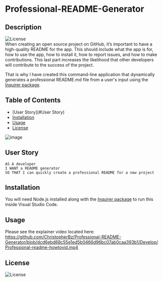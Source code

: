 # Professional-README-Generator

## Description
  ![License](https://img.shields.io/badge/License-MIT-blue.svg "License Badge")  
When creating an open source project on GitHub, it’s important to have a high-quality README for the app. This should include what the app is for, how to use the app, how to install it, how to report issues, and how to make contributions. This last part increases the likelihood that other developers will contribute to the success of the project. 

That is why I have created this command-line application that dynamically generates a professional README.md file from a user's input using the [Inquirer package](https://www.npmjs.com/package/inquirer).

## Table of Contents
- [User Story](#User Story)
- [Installation](#installation)
- [Usage](#usage)
- [License](#license)

![image](https://user-images.githubusercontent.com/81110745/127946362-c35c66a4-41f8-4342-a66d-25d87b5920c1.png)

## User Story
```
AS A developer
I WANT a README generator
SO THAT I can quickly create a professional README for a new project
```
## Installation
You will need Node.js installed along with the [Inquirer package](https://www.npmjs.com/package/inquirer) to run this inside Visual Studio Code.

## Usage
Please see the explainer video located here: https://github.com/ChristopherBz/Professional-README-Generator/blob/dcd6ebd68c55e1ed5b0466d96bc07ab0caa393b1/Develop/Professional-readme-howtovid.mp4

## License
  ![License](https://img.shields.io/badge/License-MIT-blue.svg "License Badge")  
